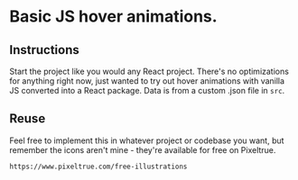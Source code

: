 # Basic JS hover animations.

## Instructions

Start the project like you would any React project. There's no optimizations for anything right now, just wanted to try out hover animations with vanilla JS converted into a React package. Data is from a custom .json file in ` src `.

## Reuse

Feel free to implement this in whatever project or codebase you want, but remember the icons aren't mine - they're available for free on Pixeltrue.

```
https://www.pixeltrue.com/free-illustrations
```

